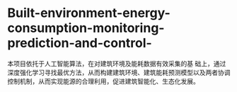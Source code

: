 # Built-environment-energy-consumption-monitoring-prediction-and-control-
本项目依托于人工智能算法，在对建筑环境及能耗数据有效采集的基 础上，通过深度强化学习寻找最优方法，从而构建建筑环境、建筑能耗预测模型以及两者协调控制机制，从而实现能源的合理利用，促进建筑智能化、生态化发展。
